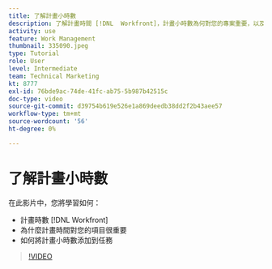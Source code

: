 ```yaml
---
title: 了解計畫小時數
description: 了解計畫時間 [!DNL  Workfront]，計畫小時數為何對您的專案重要，以及如何將計畫小時數新增至工作。
activity: use
feature: Work Management
thumbnail: 335090.jpeg
type: Tutorial
role: User
level: Intermediate
team: Technical Marketing
kt: 8777
exl-id: 76bde9ac-74de-41fc-ab75-5b987b42515c
doc-type: video
source-git-commit: d39754b619e526e1a869deedb38dd2f2b43aee57
workflow-type: tm+mt
source-wordcount: '56'
ht-degree: 0%

---
```


# 了解計畫小時數

在此影片中，您將學習如何：

* 計畫時數 [!DNL  Workfront]
* 為什麼計畫時間對您的項目很重要
* 如何將計畫小時數添加到任務

>[!VIDEO](https://video.tv.adobe.com/v/335090/?quality=12)


<!---
learn more urls:
Overview of task duration and duration type
Planned hours overview
--->
